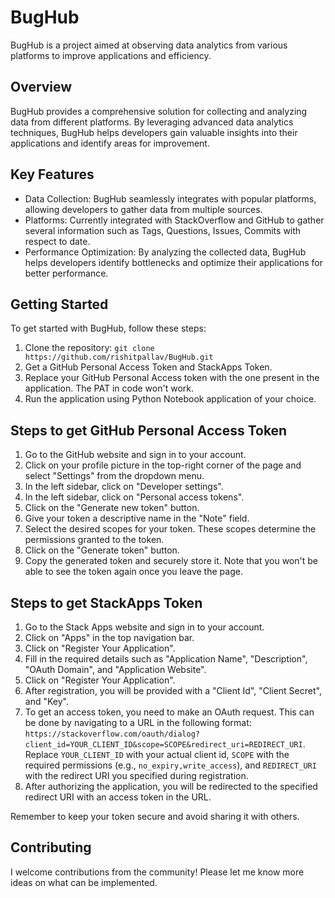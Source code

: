 # BugHub

BugHub is a project aimed at observing data analytics from various platforms to improve applications and efficiency.

## Overview

BugHub provides a comprehensive solution for collecting and analyzing data from different platforms. By leveraging advanced data analytics techniques, BugHub helps developers gain valuable insights into their applications and identify areas for improvement.

## Key Features

- Data Collection: BugHub seamlessly integrates with popular platforms, allowing developers to gather data from multiple sources.
- Platforms: Currently integrated with StackOverflow and GitHub to gather several information such as Tags, Questions, Issues, Commits with respect to date.
- Performance Optimization: By analyzing the collected data, BugHub helps developers identify bottlenecks and optimize their applications for better performance.

## Getting Started

To get started with BugHub, follow these steps:

1. Clone the repository: `git clone https://github.com/rishitpallav/BugHub.git`
2. Get a GitHub Personal Access Token and StackApps Token.
3. Replace your GitHub Personal Access token with the one present in the application. The PAT in code won't work.
4. Run the application using Python Notebook application of your choice.

## Steps to get GitHub Personal Access Token

1. Go to the GitHub website and sign in to your account.
2. Click on your profile picture in the top-right corner of the page and select "Settings" from the dropdown menu.
3. In the left sidebar, click on "Developer settings".
4. In the left sidebar, click on "Personal access tokens".
5. Click on the "Generate new token" button.
6. Give your token a descriptive name in the "Note" field.
7. Select the desired scopes for your token. These scopes determine the permissions granted to the token.
8. Click on the "Generate token" button.
9. Copy the generated token and securely store it. Note that you won't be able to see the token again once you leave the page.

## Steps to get StackApps Token

1. Go to the Stack Apps website and sign in to your account.
2. Click on "Apps" in the top navigation bar.
3. Click on "Register Your Application".
4. Fill in the required details such as "Application Name", "Description", "OAuth Domain", and "Application Website".
5. Click on "Register Your Application".
6. After registration, you will be provided with a "Client Id", "Client Secret", and "Key".
7. To get an access token, you need to make an OAuth request. This can be done by navigating to a URL in the following format: `https://stackoverflow.com/oauth/dialog?client_id=YOUR_CLIENT_ID&scope=SCOPE&redirect_uri=REDIRECT_URI`. Replace `YOUR_CLIENT_ID` with your actual client id, `SCOPE` with the required permissions (e.g., `no_expiry,write_access`), and `REDIRECT_URI` with the redirect URI you specified during registration.
8. After authorizing the application, you will be redirected to the specified redirect URI with an access token in the URL.

Remember to keep your token secure and avoid sharing it with others.

## Contributing

I welcome contributions from the community! Please let me know more ideas on what can be implemented.
